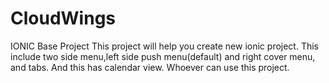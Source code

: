 # CloudWings
IONIC Base Project
This project will help you create new ionic project.
This include two side menu,left side push menu(default) and right cover menu, and tabs.
And this has calendar view.
Whoever can use this project.

